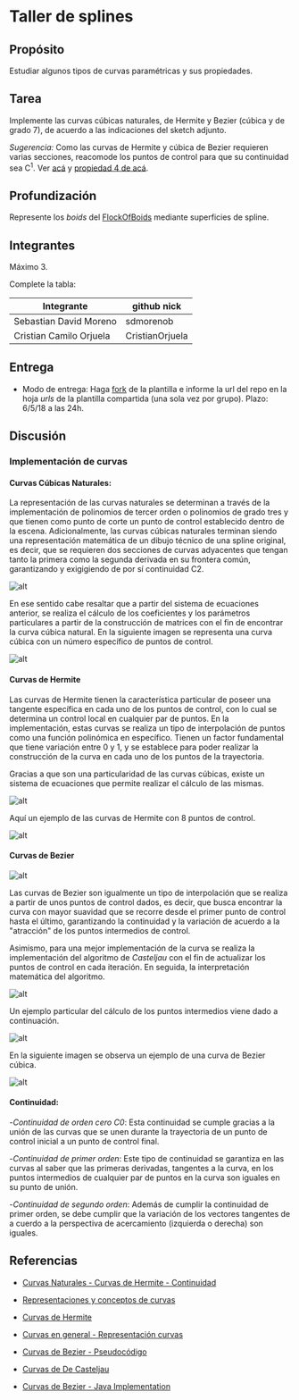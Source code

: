 # Taller de splines

## Propósito

Estudiar algunos tipos de curvas paramétricas y sus propiedades.

## Tarea

Implemente las curvas cúbicas naturales, de Hermite y Bezier (cúbica y de grado 7), de acuerdo a las indicaciones del sketch adjunto.

*Sugerencia:* Como las curvas de Hermite y cúbica de Bezier requieren varias secciones, reacomode los puntos de control para que su continuidad sea C<sup>1</sup>. Ver [acá](https://visualcomputing.github.io/Curves/#/5/5) y [propiedad 4 de acá](https://visualcomputing.github.io/Curves/#/6/4).

## Profundización

Represente los _boids_ del [FlockOfBoids](https://github.com/VisualComputing/framesjs/tree/processing/examples/Advanced/FlockOfBoids) mediante superficies de spline.

## Integrantes

Máximo 3.

Complete la tabla:

| Integrante | github nick |
|------------|-------------|
| Sebastian David Moreno | sdmorenob |
| Cristian Camilo Orjuela | CristianOrjuela |

## Entrega

* Modo de entrega: Haga [fork](https://help.github.com/articles/fork-a-repo/) de la plantilla e informe la url del repo en la hoja *urls* de la plantilla compartida (una sola vez por grupo). Plazo: 6/5/18 a las 24h.


## Discusión

### Implementación de curvas

#### Curvas  Cúbicas Naturales:
La representación de las curvas naturales se determinan a través de la implementación de polinomios de tercer orden o polinomios de grado tres y que tienen como punto de corte un punto de control establecido dentro de la escena. Adicionalmente, las curvas cúbicas naturales terminan siendo una representación matemática de un dibujo técnico de una spline original, es decir, que se requieren dos secciones de curvas adyacentes que tengan tanto la primera como 
la segunda derivada en su frontera común, garantizando y exigigiendo de por sí continuidad C2.
	
![alt](./imagenes/ec1.PNG)
	
En ese sentido cabe resaltar que a partir del sistema de ecuaciones anterior, se realiza el cálculo de los coeficientes y los parámetros particulares a partir de la construcción de matrices con el fin de encontrar la curva cúbica natural.
En la siguiente imagen se representa una curva cúbica con un número específico de puntos de control.
	
![alt](./imagenes/ccn.PNG)
	
#### Curvas de Hermite

Las curvas de Hermite tienen la característica particular de poseer una tangente específica en cada uno de los puntos de control, con lo cual se determina un control local en cualquier par de puntos. En la implementación, 
estas curvas se realiza un tipo de interpolación de puntos como una función polinómica en específico. Tienen un factor fundamental que tiene variación entre 0 y 1, y se establece para poder realizar la construcción de la
curva en cada uno de los puntos de la trayectoria.
	
Gracias a que son una particularidad de las curvas cúbicas, existe un sistema de ecuaciones que permite realizar el cálculo de las mismas.

![alt](./imagenes/ec2.PNG)
	
Aquí un ejemplo de las curvas de Hermite con 8 puntos de control.
	
![alt](./imagenes/ch.PNG)


#### Curvas de Bezier

![alt](./imagenes/c1.gif)

Las curvas de Bezier son igualmente un tipo de interpolación que se realiza a partir de unos puntos de control dados, es decir, que busca encontrar la curva con mayor suavidad que se recorre desde el primer punto de control
hasta el último, garantizando la continuidad y la variación de acuerdo a la "atracción" de los puntos intermedios de control. 

Asimismo, para una mejor implementación de la curva se realiza la implementación del algoritmo de _Casteljau_ con el fin de actualizar los puntos de control en cada iteración. En seguida, la interpretación matemática del algoritmo.

![alt](./imagenes/ecuaciona.PNG)

Un ejemplo particular del cálculo de los puntos intermedios viene dado a continuación. 

![alt](./imagenes/ec3.PNG)
	
En la siguiente imagen se observa un ejemplo de una curva de Bezier cúbica.
	
![alt](./imagenes/bc.PNG)


#### Continuidad:

-*Continuidad de orden cero* _C0_: Esta continuidad se cumple gracias a la unión de las curvas que se unen durante la trayectoria de un punto de control inicial a un punto de control final.

-*Continuidad de primer orden*: Este tipo de continuidad se garantiza en las curvas al saber que las primeras derivadas, tangentes a la curva, en los puntos intermedios de cualquier par de puntos en la curva son iguales en su punto de unión.

-*Continuidad de segundo orden*: Además de cumplir la continuidad de primer orden, se debe cumplir que la variación de los vectores tangentes de a cuerdo a la perspectiva de acercamiento (izquierda o derecha) son iguales. 

	
## Referencias

- [Curvas Naturales - Curvas de Hermite - Continuidad](http://www.inf-cr.uclm.es/www/cglez/downloads/docencia/AC/splines.pdf) 

- [Representaciones y conceptos de curvas](https://esaulgd.files.wordpress.com/2012/10/09_curvasysuperficies.pdf)

- [Curvas de Hermite](http://fivedots.coe.psu.ac.th/Software.coe/Java%20Games/Java3D/Muscle3D/Hermite/Hermite%20Curve%20Interpolation.htm)

- [Curvas en general - Representación curvas](https://www.fing.edu.uy/inco/cursos/compgraf/Clases/2012/09-Curvas%20y%20Superficies.pdf)

- [Curvas de Bezier - Pseudocódigo](https://es.wikipedia.org/wiki/Curva_de_B%C3%A9zier#Curvas_c%C3%BAbicas_de_B%C3%A9zier)
 
- [Curvas de De Casteljau](http://ocw.upm.es/matematica-aplicada/curvas-y-superficies-en-el-diseno-geometrico-asistido-por-ordenador/contenido/curvas_polinomicas/algoritmo-de-de-casteljau)
 
- [Curvas de Bezier - Java Implementation ](http://javasolving.blogspot.com.co/2013/02/como-dibujar-una-curva-de-bezier.html)



	
	